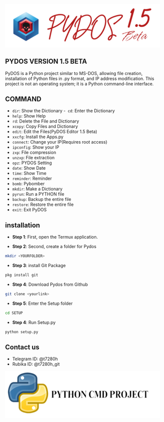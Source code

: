 ![PyDOS logo](./IMG/Logo.png)
## PYDOS VERSION 1.5 BETA
PyDOS is a Python project similar to MS-DOS, allowing file creation, installation of Python files in .py format, and IP address modification. This project is not an operating system; it is a Python command-line interface.

## COMMAND
- `dir`: Show the Dictionary
-` cd`: Enter the Dictionary
- `help`: Show Help
- `rd`: Delete the File and Dictionary
- `xcopy`: Copy Files and Dictionary
- `edit`: Edit the Files(PyDOS Editor 1.5 Beta)
- `xxcfg`: Install the Apps.py
- `connect`: Change your IP(Requires root access)
- `ipconfig`: Show your IP
- `zxp`: File compression
- `unzxp`: File extraction
- `opz`: PYDOS Setting
- `date`: Show Date
- `time`: Show Time
- `reminder`: Reminder
- `bomb`: Pybomber
- `mkdir`: Make a Dictionary
- `pyrun`: Run a PYTHON file
- `backup`: Backup the entire file
- `restore`: Restore the entire file
- `exit`: Exit PyDOS
## installation
- **Step 1**: First, open the Termux application.

- **Step 2**: Second, create a folder for Pydos
```bash
mkdir <YOURFOLDER>
```
- **Step 3**: install Git Package
```bash
pkg install git
```
- **Step 4**: Download Pydos from Github
```bash
git clone <yourlink>
```
- **Step 5**: Enter the Setup folder
```bash
cd SETUP
```
- **Step 4**: Run Setup.py
```bash
python setup.py
```
## Contact us
- Telegram ID: @t7280h
- Rubika ID: @t7280h_git

![Python Logo](./IMG/py.png)
